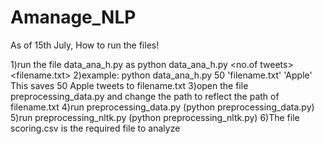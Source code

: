 # Amanage_NLP

As of 15th July, How to run the files!

1)run the file data_ana_h.py as python data_ana_h.py <no.of tweets> <filename.txt> <filter phrase>
2)example: python data_ana_h.py 50 'filename.txt' 'Apple'
This saves 50 Apple tweets to filename.txt
3)open the file preprocessing_data.py and change the path to reflect the path of filename.txt
4)run preprocessing_data.py (python preprocessing_data.py)
5)run preprocessing_nltk.py (python preprocessing_nltk.py)
6)The file scoring.csv is the required file to analyze 
